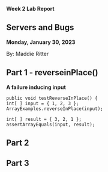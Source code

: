 **Week 2 Lab Report**
## Servers and Bugs
**Monday, January 30, 2023**

By: Maddie Ritter

## Part 1 - reverseinPlace()

**A failure inducing input**
```
public void testReverseInPlace() {
int[ ] input = { 1, 2, 3 };
ArrayExamples.reverseInPlace(input);

int[ ] result = { 3, 2, 1 };
assertArrayEquals(input, result);
```


## **Part 2**




## **Part 3**
